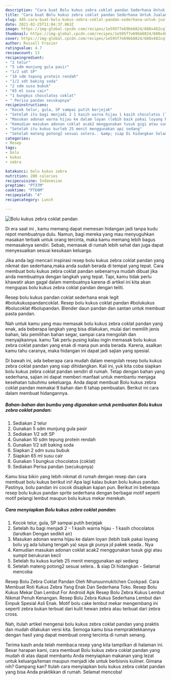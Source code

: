 ```yaml
---
description: "Cara buat Bolu kukus zebra coklat pandan Sederhana Untuk Jualan"
title: "Cara buat Bolu kukus zebra coklat pandan Sederhana Untuk Jualan"
slug: 485-cara-buat-bolu-kukus-zebra-coklat-pandan-sederhana-untuk-jualan
date: 2021-02-25T11:04:37.863Z
image: https://img-global.cpcdn.com/recipes/1e595f7e69bb6824/680x482cq70/bolu-kukus-zebra-coklat-pandan-foto-resep-utama.jpg
thumbnail: https://img-global.cpcdn.com/recipes/1e595f7e69bb6824/680x482cq70/bolu-kukus-zebra-coklat-pandan-foto-resep-utama.jpg
cover: https://img-global.cpcdn.com/recipes/1e595f7e69bb6824/680x482cq70/bolu-kukus-zebra-coklat-pandan-foto-resep-utama.jpg
author: Russell Frazier
ratingvalue: 4.7
reviewcount: 13
recipeingredient:
- "2 telur"
- "5 sdm munjung gula pasir"
- "1/2 sdt SP"
- "10 sdm tepung protein rendah"
- "1/2 sdt baking soda"
- "2 sdm susu bubuk"
- "65 ml susu cair"
- "1 bungkus chocolatos coklat"
- " Perisa pandan secukupnya"
recipeinstructions:
- "Kocok telur, gula, SP sampai putih berjejak"
- "Setelah itu bagi menjadi 2 1 kasih warna hijau 1 kasih chocolatos (larutkan Dengan sedikit air)"
- "Masukan adonan warna hijau ke dalam loyan (lebih baik pakai loyang bolu yg ada lubang tengah ya) saya gk punya jd pakek seada.. Nya"
- "Kemudian masukan adonan coklat acak2 menggunakan tusuk gigi atau sumpit berukuran kecil"
- "Setelah itu kukus kurleb 25 menit menggunakan api sedang"
- "Setelah mateng potong2 sesuai selera.. &amp; siap Di hidangkan Selamat mencoba"
categories:
- Resep
tags:
- bolu
- kukus
- zebra

katakunci: bolu kukus zebra 
nutrition: 200 calories
recipecuisine: Indonesian
preptime: "PT37M"
cooktime: "PT60M"
recipeyield: "4"
recipecategory: Lunch

---
```



![Bolu kukus zebra coklat pandan](https://img-global.cpcdn.com/recipes/1e595f7e69bb6824/680x482cq70/bolu-kukus-zebra-coklat-pandan-foto-resep-utama.jpg)

Di era  saat ini , kamu memang dapat memesan hidangan jadi tanpa kudu repot membuatnya dulu. Namun, bagi mereka yang mau menyuguhkan masakan terbaik untuk orang tercinta, maka kamu memang lebih bagus memasaknya sendiri. Sebab, memasak di rumah lebih sehat dan juga dapat menyesuaikan sesuai kesukaan keluarga.

Jika anda lagi mencari inspirasi resep bolu kukus zebra coklat pandan yang nikmat dan sederhana,maka anda sudah berada di tempat yang tepat. Cara membuat bolu kukus zebra coklat pandan  sebenarnya mudah dibuat jika anda membuatnya dengan langkah yang tepat. Tapi, kamu tidak perlu khawatir akan gagal dalam membuatnya 
karena di artikel ini kita akan mengupas bolu kukus zebra coklat pandan dengan teliti.  

Resep bolu kukus pandan coklat sederhana enak legit #bolukukuspandancoklat. Resep bolu kukus coklat pandan #bolukukus #bolucoklat #bolupandan. Blender daun pandan dan santan untuk membuat pasta pandan.

Nah untuk kamu yang mau memasak bolu kukus zebra coklat pandan yang enak, ada beberapa langkah yang bisa dilakukan, mulai dari memilih jenis bahan, lalu pemilihan bahan segar, sampai cara mengolah dan menyajikannya. kamu Tak perlu pusing kalau ingin memasak bolu kukus zebra coklat pandan yang enak di mana pun anda berada. Karena, asalkan kamu  tahu caranya, maka hidangan ini dapat jadi sajian yang spesial.

Di bawah ini, ada beberapa cara mudah dalam mengolah resep bolu kukus zebra coklat pandan yang siap dihidangkan. Kali ini, yuk kita coba siapkan bolu kukus zebra coklat pandan sendiri di rumah. Tetap dengan bahan yang sederhana, sajian ini dapat memberi manfaat untuk membantu menjaga kesehatan tubuhmu sekeluarga. Anda dapat membuat Bolu kukus zebra coklat pandan memakai 9 bahan dan 6 tahap pembuatan. Berikut ini cara dalam membuat hidangannya.

<!--inarticleads1-->

##### Bahan-bahan dan bumbu yang digunakan untuk pembuatan Bolu kukus zebra coklat pandan:

1. Sediakan 2 telur
1. Gunakan 5 sdm munjung gula pasir
1. Sediakan 1/2 sdt SP
1. Gunakan 10 sdm tepung protein rendah
1. Gunakan 1/2 sdt baking soda
1. Siapkan 2 sdm susu bubuk
1. Siapkan 65 ml susu cair
1. Gunakan 1 bungkus chocolatos (coklat)
1. Sediakan  Perisa pandan (secukupnya)


Kamu bisa bikin yang lebih nikmat di rumah dengan resep dan cara membuat bolu kukus berikut ini! Apa lagi kalau bukan bolu kukus pandan. Pastinya, bolu pandan ini cocok disajikan kapan pun. Berikut ini beberapa resep bolu kukus pandan sprite sederhana dengan berbagai motif seperti motif pelangi lembut maupun bolu kukus mekar merekah. 

<!--inarticleads2-->

##### Cara menyiapkan Bolu kukus zebra coklat pandan:

1. Kocok telur, gula, SP sampai putih berjejak
1. Setelah itu bagi menjadi 2 - 1 kasih warna hijau - 1 kasih chocolatos (larutkan Dengan sedikit air)
1. Masukan adonan warna hijau ke dalam loyan (lebih baik pakai loyang bolu yg ada lubang tengah ya) saya gk punya jd pakek seada.. Nya
1. Kemudian masukan adonan coklat acak2 menggunakan tusuk gigi atau sumpit berukuran kecil
1. Setelah itu kukus kurleb 25 menit menggunakan api sedang
1. Setelah mateng potong2 sesuai selera.. &amp; siap Di hidangkan - Selamat mencoba


Resep Bolu Zebra Coklat Pandan Oleh Nhunuunnukitchen Cookpad. Cara Membuat Roti Kukus Zebra Yang Enak Dan Sederhana Toko. Resep Bolu Kukus Mekar Dan Lembut For Android Apk Resep Bolu Zebra Kukus Lembut Nikmat Penuh Kenangan. Resep Bolu Zebra Kukus Sederhana Lembut dan Empuk Spesial Asli Enak. Motif bolu cake lembut mekar mengembang ini seperti zebra bukan terbuat dari kulit hewan zebra atau terbuat dari zebra cross. 

Nah, itulah artikel mengenai  bolu kukus zebra coklat pandan  yang praktis dan mudah dilakukan versi kita. Semoga kamu bisa mempraktekkannya dengan hasil yang dapat membuat oreng tercinta di rumah senang. 

Terima kasih anda telah membaca resep yang kita tampilkan di halaman ini. Besar harapan kami, cara membuat  Bolu kukus zebra coklat pandan yang mudah di atas dapat membantu Anda menyiapkan makanan yang lezat untuk keluarga/teman maupun menjadi ide untuk berbisnis kuliner. Gimana nih? Gampang kan? Itulah cara menyiapkan bolu kukus zebra coklat pandan yang bisa Anda praktikkan di rumah. Selamat mencoba!

